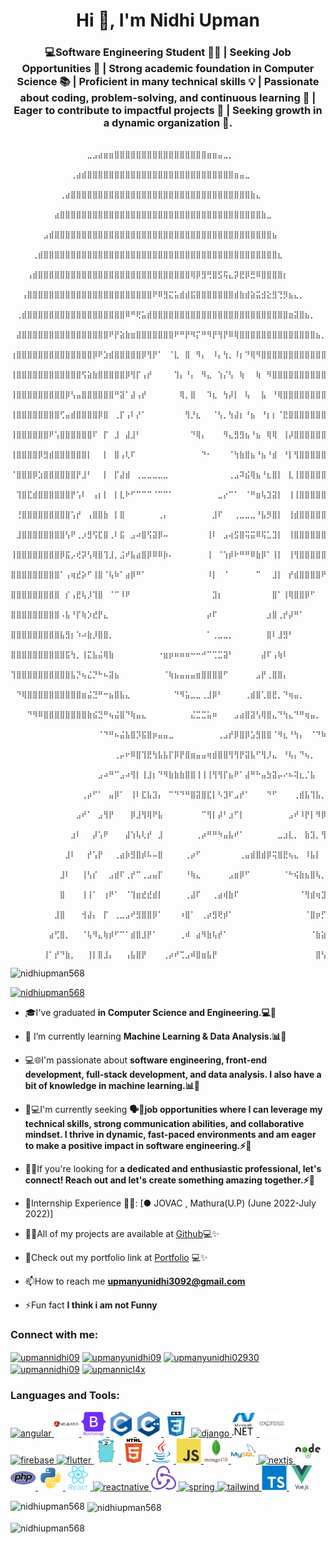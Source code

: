 <h1 align="center">Hi 👋, I'm Nidhi Upman</h1>

<h3 align="center">💻Software Engineering Student 👨‍💻 | Seeking Job Opportunities 💼 | Strong academic foundation in Computer Science 📚 | Proficient in many technical skills 💡 | Passionate about coding, problem-solving, and continuous learning 🚀 | Eager to contribute to impactful projects 🌟 | Seeking growth in a dynamic organization 🌱.</h3>


       ⠀⠀⠀⠀⠀⠀⠀⠀⠀⠀⠀⠀⠀⠀⣀⣠⣴⣶⣶⣿⣿⣿⣿⣿⣿⣿⣿⣿⣿⣿⣿⣿⣿⣿⣿⣿⣶⣶⣤⣀⡀⠀⠀⠀⠀⠀⠀⠀⠀⠀⠀⠀⠀⠀⠀⠀⠀⠀⠀⠀⠀⠀⠀⠀⠀
        ⠀⠀⠀⠀⠀⠀⠀⠀⠀⠀⠀⢀⣴⣾⣿⣿⣿⣿⣿⣿⣿⣿⣿⣿⣿⣿⣿⣿⣿⣿⣿⣿⣿⣿⣿⣿⣿⣿⣿⣿⣿⣶⣤⣀⠀⠀⠀⠀⠀⠀⠀⠀⠀⠀⠀⠀⠀⠀⠀⠀⠀⠀⠀⠀⠀
        ⠀⠀⠀⠀⠀⠀⠀⠀⠀⢀⣴⣿⣿⣿⣿⣿⣿⣿⣿⣿⣿⣿⣿⣿⣿⣿⣿⣿⣿⣿⣿⣿⣿⣿⣿⣿⣿⣿⣿⣿⣿⣿⣿⣿⣷⣄⠀⠀⠀⠀⠀⠀⠀⠀⠀⠀⠀⠀⠀⠀⠀⠀⠀⠀⠀
        ⠀⠀⠀⠀⠀⠀⠀⠀⣴⣿⣿⣿⣿⣿⣿⣿⣿⣿⣿⣿⣿⣿⣿⣿⣿⣿⣿⣿⣿⣿⣿⣿⣿⣿⣿⣿⣿⣿⣿⣿⣿⣿⣿⣿⣿⣿⣷⣀⠀⠀⠀⠀⠀⠀⠀⠀⠀⠀⠀⠀⠀⠀⠀⠀⠀
        ⠀⠀⠀⠀⠀⠀⣠⣾⣿⣿⣿⣿⣿⣿⣿⣿⣿⣿⣿⣿⣿⣿⣿⣿⣿⣿⣿⣿⣿⣿⣿⣿⣿⣿⣿⣿⣿⣿⣿⣿⣿⣿⣿⣿⣿⣿⣿⣿⣦⠀⠀⠀⠀⠀⠀⠀⠀⠀⠀⠀⠀⠀⠀⠀⠀
        ⠀⠀⠀⠀⢀⣾⣿⣿⣿⣿⣿⣿⣿⣿⣿⣿⣿⣿⣿⣿⣿⣿⣿⣿⣿⣿⣿⣿⣿⣿⣿⣿⣿⣿⣿⣿⣿⣿⣿⣿⣿⣿⣿⣿⣿⣿⣿⣿⣿⣆⠀⠀⠀⠀⠀⠀⠀⠀⠀⠀⠀⠀⠀⠀⠀
        ⠀⠀⠀⢠⣾⣿⣿⣿⣿⣿⣿⣿⣿⣿⣿⣿⣿⣿⣿⣿⣿⣿⣿⣿⣿⣿⣿⣿⣿⣿⣿⣿⣿⢿⡿⣻⢛⣿⣫⢯⣄⡽⣟⡿⣛⠿⣿⣿⣿⣿⡆⠀⠀⠀⠀⠀⠀⠀⠀⠀⠀⠀⠀⠀⠀
        ⠀⠀⢠⣿⣿⣿⣿⣿⣿⣿⣿⣿⣿⣿⣿⣿⣿⣿⣿⣿⣿⣿⣿⣿⣿⣿⠟⠿⣻⣍⣥⣾⣾⣯⣿⣿⣿⣿⣿⣿⣿⣾⣷⣾⣵⣭⣺⣕⣻⢙⡻⣦⣄⡀⠀⠀⠀⠀⠀⠀⠀⠀⠀⠀⠀
        ⠀⢀⣾⣿⣿⣿⣿⣿⣿⣿⣿⣿⣿⣿⣿⣿⣿⣿⣿⣿⣿⠿⠛⢟⣥⣾⣿⣿⣿⣿⣿⣿⣿⣿⣿⣿⣿⣿⣿⣿⣿⣿⣿⣿⣿⣿⣿⣿⣿⣿⣿⣶⣽⣿⣦⡀⠀⠀⠀⠀⠀⠀⠀⠀⠀
        ⠀⣼⣿⣿⣿⣿⣿⣿⣿⣿⣿⣿⣿⣿⣿⣿⣿⣿⠟⡟⣵⣷⣶⣿⣿⣿⣿⣿⣿⣿⠟⠛⡟⠻⡍⠛⠻⡟⢻⡟⠿⢿⣿⣿⣿⣿⣿⣿⣿⣿⣿⣿⣿⣿⣿⣿⣦⡀⠀⠀⠀⠀⠀⠀⠀
        ⢰⣿⣿⣿⣿⣿⣿⣿⣿⣿⣿⣿⣿⣿⣿⡿⠟⣱⣾⣿⣿⣿⣿⣿⡿⢻⡟⠁⠀⠈⣇⠀⣿⠀⠻⡄⠀⠸⡄⢳⡀⠸⡆⠙⢿⠻⣿⣿⣿⣿⣿⣿⣿⣿⣿⣿⣿⣿⣦⠀⠀⠀⠀⠀⠀
        ⢸⣿⣿⣿⣿⣿⣿⣿⣿⣿⣿⣿⣿⢫⣵⣷⣿⣿⣿⣿⣿⡿⢻⡏⢠⡞⠀⠀⠀⠀⢹⡄⠘⡄⠀⠻⣄⠀⢱⡌⢣⠀⢷⠀⠀⢷⠀⠻⣿⣿⣿⣿⣿⣿⣿⣿⣿⣿⣿⣿⣄⠀⠀⠀⠀
        ⢸⣿⣿⣿⣿⣿⣿⣿⣿⣿⡿⢣⣤⣿⣿⣿⣿⣿⣿⠛⣽⠁⣼⢠⡞⠀⠀⠀⠀⠀⠀⢿⡀⣿⠀⠀⠹⣆⠀⢳⡼⡇⠀⢧⠀⠀⣧⠀⠘⢿⣿⣿⣿⣿⣿⣿⣿⣿⣿⣿⣿⣆⠀⠀⠀
        ⢸⣿⣿⣿⣿⣿⣿⣿⣿⢋⣤⣾⣿⣿⣿⣿⡿⣿⠀⢀⡏⢠⠇⡜⠁⠀⠀⠀⠀⠀⠀⠀⢻⡘⣆⠀⠀⠈⢣⡀⢳⣼⡆⠘⣦⠀⠘⡆⡆⠈⣟⣿⣿⣿⣿⣿⣿⣿⣿⣿⣿⣿⣆⠀⠀
        ⢸⣿⣿⣿⣿⣿⣿⠟⢡⣿⣿⣿⣿⣿⣿⠏⠀⡏⠀⣸⠀⣼⣸⠃⠀⠀⠀⠀⠀⠀⠀⠀⠀⠙⢿⡄⠀⠀⠀⠻⣄⣻⣻⣦⠘⣦⠀⢿⢿⠀⢸⡼⣿⣿⣿⣿⣿⣿⣿⣿⣿⣿⣿⣇⠀
        ⢸⣿⣿⣿⣿⡿⣻⣾⣿⣿⣿⣿⣿⣿⡇⠀⠀⡇⠀⣿⢠⢇⠏⠀⠀⠀⠀⠀⠀⠀⠀⠀⠀⠀⠀⠙⠂⠀⠀⠀⠈⢳⣷⣿⣦⠘⣦⠘⣾⠀⠘⡇⢻⣿⣿⣿⣿⣿⣿⣿⣿⣿⣿⣿⠀
        ⠈⣿⣿⣿⡿⣱⣿⣿⣿⣿⣿⣿⡟⣸⠃⠀⠀⡇⠀⡏⣼⣾⠀⢀⣀⣀⣀⣀⣀⠀⠀⠀⠀⠀⠀⠀⠀⠀⠀⠀⢀⣠⠽⣮⢿⣦⠘⣆⣿⡇⠀⣇⢸⣿⣿⣿⣿⣿⣿⣿⣿⣿⣿⡿⠀
        ⠀⢹⣿⣏⣾⣿⣿⣿⣿⣿⣿⡟⢡⠇⠀⢠⡆⡇⠀⡇⣇⠗⠋⠉⠉⠉⠈⠉⠉⠁⠀⠀⠀⠀⠀⠀⠀⠀⣀⡔⠉⠁⠀⠈⠛⣶⢧⣹⣽⡇⠀⢸⢸⣿⣿⣿⣿⣿⣿⣿⣿⣿⣿⠃⠀
        ⠀⢘⣿⣿⣿⣿⣿⣿⣿⣿⣿⢡⡞⠀⢠⣿⣿⣷⠀⡇⣿⠀⠀⠀⠀⠀⠀⢀⡄⠀⠀⠀⠀⠀⠀⠀⠀⣸⠏⠀⠀⢀⣀⣀⣀⠘⣧⡻⣿⡇⠀⢸⣾⣿⣿⣿⣿⣿⣿⣿⣿⣿⠃⠀⠀
        ⠀⣸⣿⣿⣿⣿⣿⣿⣿⣿⢣⠟⢀⡰⣻⢫⣏⣿⢀⠇⣯⠀⣠⠴⣿⢫⣽⡿⠤⠀⠀⠀⠀⠀⠀⠀⢸⠇⠀⣠⢴⣫⣿⢭⣭⠿⢯⣁⣹⡇⠀⢸⣿⣿⣿⣿⣿⣿⣿⣿⡿⠁⠀⠀⠀
        ⢸⣿⣿⣿⣿⣿⣿⣿⣿⡿⣯⡠⢞⡽⢣⢿⣿⢹⣸⡀⣨⠞⣧⣴⣿⡿⠿⠿⡷⠄⠀⠀⠀⠀⠀⠀⢸⠀⠈⢱⡾⠗⠛⠛⠿⣷⡿⠁⢸⡇⠀⢸⢻⣿⣿⣿⣿⣿⣿⠟⠁⠀⠀⠀⠀
        ⣿⣿⣿⣿⣿⣿⣿⣿⣿⠁⢠⢶⣞⡵⠋⢸⣿⠈⢧⠷⠁⣴⡿⠛⠁⠀⠀⠀⠀⠀⠀⠀⠀⠀⠀⠀⠸⡇⠀⠈⠀⠀⠀⠀⠀⠉⠀⠀⣸⡇⠀⡞⣾⣿⣿⣿⣿⠟⠁⠀⠀⠀⠀⠀⠀
        ⣿⣿⣿⣿⣿⣿⣿⣿⣿⠀⡎⢠⣟⢧⡸⢹⣿⠀⠈⠉⠸⠟⠀⠀⠀⠀⠀⠀⠀⠀⠀⠀⠀⠀⠀⠀⠀⣹⡆⠀⠀⠀⠀⠀⠀⠀⠀⠀⣿⠁⢸⢿⣿⣿⡿⠋⠀⠀⠀⠀⠀⠀⠀⠀⠀
        ⣿⣿⣿⣿⣿⣿⣿⣿⣿⠠⣧⠘⡏⢷⡱⣞⡟⣄⠀⠀⠀⠀⠀⠀⠀⠀⠀⠀⠀⠀⠀⠀⠀⠀⠀⠀⡴⠏⠀⠀⠀⠀⠀⠀⠀⠀⠀⣰⣿⢀⡞⡼⠛⠁⠀⠀⠀⠀⠀⠀⠀⠀⠀⠀⠀
        ⣿⣿⣿⣿⣿⣿⣿⣿⣿⣧⣻⡆⠱⠴⣷⡸⣿⣿⡀⠀⠀⠀⠀⠀⠀⠀⠀⠀⠀⠀⠀⠀⠀⠀⠀⠀⠁⢀⣀⣀⡀⠀⠀⠀⠀⠀⠀⣿⠇⣸⣻⠃⠀⠀⠀⠀⠀⠀⠀⠀⠀⠀⠀⠀⠀
        ⣿⣿⣿⣿⣿⣿⣿⣿⣿⣿⣯⢳⡀⢸⣍⣧⣬⢿⣷⠀⠀⠀⠀⠀⠀⠀⠀⠐⣶⡶⠶⠶⠶⠒⠒⠚⠉⢉⣉⣽⠃⠀⠀⠀⠀⠀⣼⠏⢠⢷⠇⠀⠀⠀⠀⠀⠀⠀⠀⠀⠀⠀⠀⠀⠀
        ⢹⣿⣿⣿⣿⣿⣿⣿⣿⣿⣿⣧⡙⢦⣌⡙⠓⠦⣽⣦⠀⠀⠀⠀⠀⠀⠀⠀⠈⢷⣦⣤⣤⣤⣶⣿⣿⣿⣿⠋⠀⠀⠀⠀⠀⣠⡟⢀⣿⣿⡄⠀⠀⠀⠀⠀⠀⠀⠀⠀⠀⠀⠀⠀⠀
        ⠀⠙⢿⣿⣿⣿⣿⣿⣿⣿⣿⣿⣿⣶⣬⣙⠛⠒⣦⣿⣧⣄⠀⠀⠀⠀⠀⠀⠀⠀⠙⠻⣥⣀⣀⢀⣸⡿⠃⠀⠀⠀⠀⢀⣾⣿⢁⣿⣟⡀⠙⢶⣤⡀⠀⠀⠀⠀⠀⠀⠀⠀⠀⠀⠀
        ⠀⠀⠀⠙⠻⠿⣿⣿⣿⣿⣿⣿⣿⣿⣷⣮⣙⠛⢦⣬⣿⠙⢷⣤⣄⠀⠀⠀⠀⠀⠀⠀⠀⣌⣉⣉⣥⠶⠀⠀⠀⣠⣴⣿⣽⢣⢿⣿⣄⠙⢳⣄⠙⠛⢶⣤⡀⠀⠀⠀⠀⠀⠀⠀⠀
        ⠀⠀⠀⠀⠀⠀⠀⠀⠀⠀⠀⠀⠀⠀⠀⠀⠈⠙⠛⠦⣬⣧⣿⡹⣯⣿⡶⣤⣤⣀⠀⠀⠀⠀⠀⠀⠀⠀⢀⣠⡞⡿⣿⡿⣡⣻⣿⣿⠈⠻⣆⠘⢳⡄⠀⠈⠙⠷⣶⢄⡤⠰⠤⡤⢤
        ⠀⠀⠀⠀⠀⠀⠀⠀⠀⠀⠀⠀⠀⠀⠀⠀⠀⠀⠀⢀⡤⠖⠿⣿⢹⣟⢳⣧⣧⡏⡿⡟⣿⣶⣤⣤⢶⣾⣿⣿⢻⢻⡟⣽⣧⠋⢻⡸⣄⠀⠘⢧⡄⠙⢦⡀⠀⠀⠀⠙⢶⣟⠛⢺⡟
        ⠀⠀⠀⠀⠀⠀⠀⠀⠀⠀⠀⠀⠀⠀⠀⠀⣠⠴⠛⠉⣠⠴⢻⡇⢸⣸⡆⠙⠻⣷⣷⣷⣿⣿⢸⢸⢸⢻⢻⡏⣦⠟⠁⣼⠛⠓⣤⣳⣽⡤⠔⠦⢽⣆⡈⣧⠀⠀⠀⠀⠀⠘⢷⡀⠀
        ⠀⠀⠀⠀⠀⠀⠀⠀⠀⠀⠀⠀⠀⢀⡴⠋⠁⠀⣤⡿⠁⠀⢸⠇⣏⣧⣹⡄⠀⠉⠙⠙⠛⣿⣽⣿⣏⡇⠣⣹⠏⣠⡞⠁⠀⠀⠀⠙⠋⠀⠀⠀⢀⣾⣧⢹⣧⡀⠀⠀⠀⠀⠈⣷⠀
        ⠀⠀⠀⠀⠀⠀⠀⠀⠀⠀⠀⠀⣠⠞⠁⠀⣠⢻⡟⠀⠀⠀⡿⣸⢻⢿⠟⣧⠀⠀⠀⠀⠀⠀⠀⠉⢻⡇⡼⠃⣰⠋⡇⠀⠀⠀⠀⠀⠀⠀⠀⣠⠞⠸⡟⡇⠻⡿⡄⠀⠀⠀⠀⠸⡇
        ⠀⠀⠀⠀⠀⠀⠀⠀⠀⠀⠀⣰⠇⠀⠀⡼⢡⠟⠀⠀⠀⣼⢱⢧⢇⡞⠀⣸⠀⠀⠀⠀⠀⠀⢀⡴⠛⠛⠳⣤⣧⠞⠁⠀⠀⠀⠀⠀⠀⣀⣰⣇⡀⠀⣷⣹⡀⢻⣻⡀⠀⠀⠀⠀⣇
        ⠀⠀⠀⠀⠀⠀⠀⠀⠀⠀⣸⠇⠀⠀⡞⢡⡟⠀⠀⢀⣴⡷⣻⣿⡾⠧⠤⣿⠀⠀⠀⠀⢀⡴⠋⠀⠀⠀⠀⠀⠀⠀⢀⣤⣾⣿⣾⡿⢭⣿⣟⢦⣄⠀⠸⣧⡇⠀⡇⣧⠀⠀⠀⡸⡻
        ⠀⠀⠀⠀⠀⠀⠀⠀⠀⣸⠇⠀⠀⢸⢣⡎⠀⠀⣠⣾⠏⢀⡞⠉⢀⣠⣤⡏⠀⠀⠀⠀⠘⢷⣄⠀⠀⠀⠀⠀⣠⣶⡿⠋⠀⠀⠀⠀⠀⠀⠈⠓⢮⣷⣦⣿⢧⡀⡇⣿⠀⠀⡸⢡⠃
        ⠀⠀⠀⠀⠀⠀⠀⠀⠀⣿⠀⠀⠀⢸⢸⠁⠀⢰⠟⠁⠀⠈⢹⣶⣞⣞⣾⡇⠀⠀⠀⠀⢀⣼⠏⠀⠀⢀⣴⢾⣷⠏⠀⠀⠀⠀⠀⠀⠀⠀⠀⠀⠀⠈⢻⣾⢶⣹⡀⡏⠀⣸⠁⡀⠀
        ⠀⠀⠀⠀⠀⠀⠀⠀⣸⣿⠀⠀⠀⢺⣼⡄⠀⡏⠀⢀⣀⣠⠞⣻⣿⣿⡿⠁⠀⠀⠀⠰⣿⠁⠀⢀⡴⣻⢟⡾⠁⠀⠀⠀⠀⠀⠀⠀⠀⠀⠀⠀⠀⠀⠈⣿⡶⡋⣱⠁⢠⠃⢠⠁⠀
        ⠀⠀⠀⠀⠀⠀⠀⣴⢋⣿⡀⠀⠀⠈⢧⠻⣄⢷⡾⠋⠉⠁⣾⣿⣸⡟⠁⠀⠀⠀⠀⢀⠾⠀⣴⠻⣷⢧⡞⠁⠀⠀⠀⠀⠀⠀⠀⠀⠀⠀⠀⠀⠀⠀⠀⠈⣷⣵⡿⠀⣸⠀⠈⠀⠀
        ⠀⠀⠀⠀⠀⠀⢸⠁⡞⠙⣷⡀⠀⠀⢸⡇⣿⣸⡄⠀⠀⢠⣧⣿⡟⠀⠀⠀⢀⡴⠞⢉⣠⠾⣿⣶⣧⡟⠀⠀⠀⠀⠀⠀⠀⠀⠀⠀⠀⠀⠀⠀⠀⠀⠀⠀⣿⢣⠁⠀⢻⠀⢸⡆⠀



<p align="left"> <img src="https://komarev.com/ghpvc/?username=nidhiupman568&label=Profile%20views&color=0e75b6&style=flat" alt="nidhiupman568" /> </p>

<p align="left"> <a href="https://github.com/ryo-ma/github-profile-trophy"><img src="https://github-profile-trophy.vercel.app/?username=nidhiupman568" alt="nidhiupman568" /></a> </p>

- 🎓I've graduated **in Computer Science and Engineering.💻🔧**

- 🌱 I’m currently learning **Machine Learning & Data Analysis.📊🤖**

- 💻🌐I'm passionate about **software engineering, front-end development, full-stack development, and data analysis. I also have a bit of knowledge in machine learning.📊🤖**

- 💼💻I'm currently seeking **🗣️🤝job opportunities where I can leverage my technical skills, strong communication abilities, and collaborative mindset. I thrive in dynamic, fast-paced environments and am eager to make a positive impact in software engineering.⚡🌟**

- 🤝✨If you're looking for **a dedicated and enthusiastic professional, let's connect! Reach out and let's create something amazing together.⚡🌟**

- 📄Internship Experience 👨‍💻: [● JOVAC , Mathura(U.P) (June 2022-July 2022)]
  
- 👨‍💻All of my projects are available at [Github](https://github.com/nidhiupman568)💻✨

- 📄Check out my portfolio link at [Portfolio](https://github.com/nidhiupman568/NIDHI-UPMAN-PORTFOLIO-Inspired-by-TERMINAL-POWERSHELL-COMMAND-PROMPT-) 💻✨

- 📫How to reach me **upmanyunidhi3092@gmail.com**

- ⚡Fun fact **I think i am not Funny**

<h3 align="left">Connect with me:</h3>
<p align="left">
<a href="https://linkedin.com/in/upmannidhi09" target="blank"><img align="center" src="https://raw.githubusercontent.com/rahuldkjain/github-profile-readme-generator/master/src/images/icons/Social/linked-in-alt.svg" alt="upmannidhi09" height="30" width="40" /></a>
<a href="https://www.codechef.com/users/upmanyunidhi09" target="blank"><img align="center" src="https://cdn.jsdelivr.net/npm/simple-icons@3.1.0/icons/codechef.svg" alt="upmanyunidhi09" height="30" width="40" /></a>
<a href="https://codeforces.com/profile/upmanyunidhi02930" target="blank"><img align="center" src="https://raw.githubusercontent.com/rahuldkjain/github-profile-readme-generator/master/src/images/icons/Social/codeforces.svg" alt="upmanyunidhi02930" height="30" width="40" /></a>
<a href="https://www.leetcode.com/upmannidhi09" target="blank"><img align="center" src="https://raw.githubusercontent.com/rahuldkjain/github-profile-readme-generator/master/src/images/icons/Social/leet-code.svg" alt="upmannidhi09" height="30" width="40" /></a>
<a href="https://auth.geeksforgeeks.org/user/upmannicl4x" target="blank"><img align="center" src="https://raw.githubusercontent.com/rahuldkjain/github-profile-readme-generator/master/src/images/icons/Social/geeks-for-geeks.svg" alt="upmannicl4x" height="30" width="40" /></a>
</p>

<h3 align="left">Languages and Tools:</h3>
<p align="left"> <a href="https://angular.io" target="_blank" rel="noreferrer"> <img src="https://angular.io/assets/images/logos/angular/angular.svg" alt="angular" width="40" height="40"/> </a> <a href="https://angular.io" target="_blank" rel="noreferrer"> <img src="https://raw.githubusercontent.com/devicons/devicon/master/icons/angularjs/angularjs-original-wordmark.svg" alt="angularjs" width="40" height="40"/> </a> <a href="https://getbootstrap.com" target="_blank" rel="noreferrer"> <img src="https://raw.githubusercontent.com/devicons/devicon/master/icons/bootstrap/bootstrap-plain-wordmark.svg" alt="bootstrap" width="40" height="40"/> </a> <a href="https://www.cprogramming.com/" target="_blank" rel="noreferrer"> <img src="https://raw.githubusercontent.com/devicons/devicon/master/icons/c/c-original.svg" alt="c" width="40" height="40"/> </a> <a href="https://www.w3schools.com/cpp/" target="_blank" rel="noreferrer"> <img src="https://raw.githubusercontent.com/devicons/devicon/master/icons/cplusplus/cplusplus-original.svg" alt="cplusplus" width="40" height="40"/> </a> <a href="https://www.w3schools.com/css/" target="_blank" rel="noreferrer"> <img src="https://raw.githubusercontent.com/devicons/devicon/master/icons/css3/css3-original-wordmark.svg" alt="css3" width="40" height="40"/> </a> <a href="https://www.djangoproject.com/" target="_blank" rel="noreferrer"> <img src="https://cdn.worldvectorlogo.com/logos/django.svg" alt="django" width="40" height="40"/> </a> <a href="https://dotnet.microsoft.com/" target="_blank" rel="noreferrer"> <img src="https://raw.githubusercontent.com/devicons/devicon/master/icons/dot-net/dot-net-original-wordmark.svg" alt="dotnet" width="40" height="40"/> </a> <a href="https://expressjs.com" target="_blank" rel="noreferrer"> <img src="https://raw.githubusercontent.com/devicons/devicon/master/icons/express/express-original-wordmark.svg" alt="express" width="40" height="40"/> </a> <a href="https://firebase.google.com/" target="_blank" rel="noreferrer"> <img src="https://www.vectorlogo.zone/logos/firebase/firebase-icon.svg" alt="firebase" width="40" height="40"/> </a> <a href="https://flutter.dev" target="_blank" rel="noreferrer"> <img src="https://www.vectorlogo.zone/logos/flutterio/flutterio-icon.svg" alt="flutter" width="40" height="40"/> </a> <a href="https://golang.org" target="_blank" rel="noreferrer"> <img src="https://raw.githubusercontent.com/devicons/devicon/master/icons/go/go-original.svg" alt="go" width="40" height="40"/> </a> <a href="https://www.w3.org/html/" target="_blank" rel="noreferrer"> <img src="https://raw.githubusercontent.com/devicons/devicon/master/icons/html5/html5-original-wordmark.svg" alt="html5" width="40" height="40"/> </a> <a href="https://www.java.com" target="_blank" rel="noreferrer"> <img src="https://raw.githubusercontent.com/devicons/devicon/master/icons/java/java-original.svg" alt="java" width="40" height="40"/> </a> <a href="https://developer.mozilla.org/en-US/docs/Web/JavaScript" target="_blank" rel="noreferrer"> <img src="https://raw.githubusercontent.com/devicons/devicon/master/icons/javascript/javascript-original.svg" alt="javascript" width="40" height="40"/> </a> <a href="https://www.mongodb.com/" target="_blank" rel="noreferrer"> <img src="https://raw.githubusercontent.com/devicons/devicon/master/icons/mongodb/mongodb-original-wordmark.svg" alt="mongodb" width="40" height="40"/> </a> <a href="https://www.mysql.com/" target="_blank" rel="noreferrer"> <img src="https://raw.githubusercontent.com/devicons/devicon/master/icons/mysql/mysql-original-wordmark.svg" alt="mysql" width="40" height="40"/> </a> <a href="https://nextjs.org/" target="_blank" rel="noreferrer"> <img src="https://cdn.worldvectorlogo.com/logos/nextjs-2.svg" alt="nextjs" width="40" height="40"/> </a> <a href="https://nodejs.org" target="_blank" rel="noreferrer"> <img src="https://raw.githubusercontent.com/devicons/devicon/master/icons/nodejs/nodejs-original-wordmark.svg" alt="nodejs" width="40" height="40"/> </a> <a href="https://www.php.net" target="_blank" rel="noreferrer"> <img src="https://raw.githubusercontent.com/devicons/devicon/master/icons/php/php-original.svg" alt="php" width="40" height="40"/> </a> <a href="https://www.python.org" target="_blank" rel="noreferrer"> <img src="https://raw.githubusercontent.com/devicons/devicon/master/icons/python/python-original.svg" alt="python" width="40" height="40"/> </a> <a href="https://reactjs.org/" target="_blank" rel="noreferrer"> <img src="https://raw.githubusercontent.com/devicons/devicon/master/icons/react/react-original-wordmark.svg" alt="react" width="40" height="40"/> </a> <a href="https://reactnative.dev/" target="_blank" rel="noreferrer"> <img src="https://reactnative.dev/img/header_logo.svg" alt="reactnative" width="40" height="40"/> </a> <a href="https://redux.js.org" target="_blank" rel="noreferrer"> <img src="https://raw.githubusercontent.com/devicons/devicon/master/icons/redux/redux-original.svg" alt="redux" width="40" height="40"/> </a> <a href="https://spring.io/" target="_blank" rel="noreferrer"> <img src="https://www.vectorlogo.zone/logos/springio/springio-icon.svg" alt="spring" width="40" height="40"/> </a> <a href="https://tailwindcss.com/" target="_blank" rel="noreferrer"> <img src="https://www.vectorlogo.zone/logos/tailwindcss/tailwindcss-icon.svg" alt="tailwind" width="40" height="40"/> </a> <a href="https://www.typescriptlang.org/" target="_blank" rel="noreferrer"> <img src="https://raw.githubusercontent.com/devicons/devicon/master/icons/typescript/typescript-original.svg" alt="typescript" width="40" height="40"/> </a> <a href="https://vuejs.org/" target="_blank" rel="noreferrer"> <img src="https://raw.githubusercontent.com/devicons/devicon/master/icons/vuejs/vuejs-original-wordmark.svg" alt="vuejs" width="40" height="40"/> </a> </p>

<p><img align="left" src="https://github-readme-stats.vercel.app/api/top-langs?username=nidhiupman568&show_icons=true&locale=en&layout=compact" alt="nidhiupman568" /></p>

<p>&nbsp;<img align="center" src="https://github-readme-stats.vercel.app/api?username=nidhiupman568&show_icons=true&locale=en" alt="nidhiupman568" /></p>

<p><img align="center" src="https://github-readme-streak-stats.herokuapp.com/?user=nidhiupman568&" alt="nidhiupman568" /></p>
